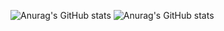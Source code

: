 ![Anurag's GitHub stats](https://github-readme-stats.vercel.app/api?username=swiftmg0d&show_icons=true&theme=radical) ![Anurag's GitHub stats](https://github-readme-stats.vercel.app/api?username=swiftmg0d&show_icons=true)

